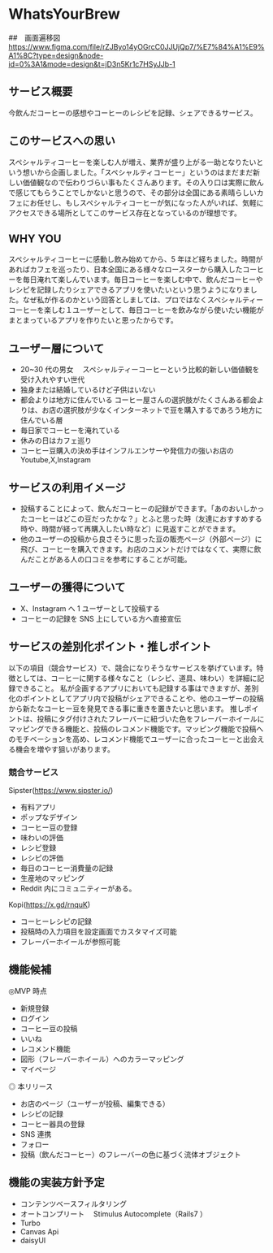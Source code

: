 # WhatsYourBrew

##　画面遍移図
https://www.figma.com/file/rZJByo14yOGrcC0JJUjQp7/%E7%84%A1%E9%A1%8C?type=design&node-id=0%3A1&mode=design&t=jD3n5Kr1c7HSyJJb-1

## サービス概要

今飲んだコーヒーの感想やコーヒーのレシピを記録、シェアできるサービス。

## このサービスへの思い

スペシャルティコーヒーを楽しむ人が増え、業界が盛り上がる一助となりたいという想いから企画しました。「スペシャルティコーヒー」というのはまだまだ新しい価値観なので伝わりづらい事もたくさんあります。その入り口は実際に飲んで感じてもらうことでしかないと思うので、その部分は全国にある素晴らしいカフェにお任せし、もしスペシャルティコーヒーが気になった人がいれば、気軽にアクセスできる場所としてこのサービス存在となっているのが理想です。

## WHY YOU

スペシャルティコーヒーに感動し飲み始めてから、5 年ほど経ちました。時間があればカフェを巡ったり、日本全国にある様々なロースターから購入したコーヒーを毎日淹れて楽しんでいます。毎日コーヒーを楽しむ中で、飲んだコーヒーやレシピを記録したりシェアできるアプリを使いたいという思うようになりました。なぜ私が作るのかという回答としましては、プロではなくスペシャルティーコーヒーを楽しむ１ユーザーとして、毎日コーヒーを飲みながら使いたい機能がまとまっているアプリを作りたいと思ったからです。

## ユーザー層について

- 20~30 代の男女　
  スペシャルティーコーヒーという比較的新しい価値観を受け入れやすい世代
- 独身または結婚しているけど子供はいない
- 都会よりは地方に住んでいる
  コーヒー屋さんの選択肢がたくさんある都会よりは、お店の選択肢が少なくインターネットで豆を購入するであろう地方に住んでいる層
- 毎日家でコーヒーを淹れている
- 休みの日はカフェ巡り
- コーヒー豆購入の決め手はインフルエンサーや発信力の強いお店の Youtube,X,Instagram

## サービスの利用イメージ

- 投稿することによって、飲んだコーヒーの記録ができます。「あのおいしかったコーヒーはどこの豆だったかな？」とふと思った時（友達におすすめする時や、時間が経って再購入したい時など）に見返すことができます。
- 他のユーザーの投稿から良さそうに思った豆の販売ページ（外部ページ）に飛び、コーヒーを購入できます。お店のコメントだけではなくて、実際に飲んだことがある人の口コミを参考にすることが可能。

## ユーザーの獲得について

- X、Instagram へ 1 ユーザーとして投稿する
- コーヒーの記録を SNS 上にしている方へ直接宣伝

## サービスの差別化ポイント・推しポイント

以下の項目（競合サービス）で、競合になりそうなサービスを挙げています。特徴としては、コーヒーに関する様々なこと（レシピ、道具、味わい）を詳細に記録できること。
私が企画するアプリにおいても記録する事はできますが、差別化のポイントとしてアプリ内で投稿がシェアできることや、他のユーザーの投稿から新たなコーヒー豆を発見できる事に重きを置きたいと思います。
推しポイントは、投稿にタグ付けされたフレーバーに紐づいた色をフレーバーホイールにマッピングできる機能と、投稿のレコメンド機能です。マッピング機能で投稿へのモチベーションを高め、レコメンド機能でユーザーに合ったコーヒーと出会える機会を増やす狙いがあります。

### 競合サービス

Sipster(https://www.sipster.io/)

- 有料アプリ
- ポップなデザイン
- コーヒー豆の登録
- 味わいの評価
- レシピ登録
- レシピの評価
- 毎日のコーヒー消費量の記録
- 生産地のマッピング
- Reddit 内にコミュニティーがある。

Kopi(https://x.gd/rnquK)

- コーヒーレシピの記録
- 投稿時の入力項目を設定画面でカスタマイズ可能
- フレーバーホイールが参照可能

## 機能候補

◎MVP 時点

- 新規登録
- ログイン
- コーヒー豆の投稿
- いいね
- レコメンド機能
- 図形（フレーバーホイール）へのカラーマッピング
- マイページ

◎ 本リリース

- お店のページ（ユーザーが投稿、編集できる）
- レシピの記録
- コーヒー器具の登録
- SNS 連携
- フォロー
- 投稿（飲んだコーヒー）のフレーバーの色に基づく流体オブジェクト

## 機能の実装方針予定

- コンテンツベースフィルタリング
- オートコンプリート　 Stimulus Autocomplete（Rails7 ）
- Turbo
- Canvas Api
- daisyUI
